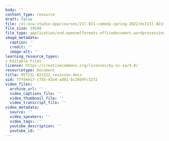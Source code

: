 ```yaml
---
body: ''
content_type: resource
draft: false
file: /ol-ocw-studio-app/courses/21l-021-comedy-spring-2022/mit21l-021s22_revision.docx
file_size: 19249
file_type: application/vnd.openxmlformats-officedocument.wordprocessingml.document
image_metadata:
  caption: ''
  credit: ''
  image-alt: ''
learning_resource_types:
- Editable Files
license: https://creativecommons.org/licenses/by-nc-sa/4.0/
resourcetype: Document
title: MIT21L-021S22_revision.docx
uid: 77fdee17-c75b-43a4-ad81-bc26b9fc5272
video_files:
  archive_url: ''
  video_captions_file: ''
  video_thumbnail_file: ''
  video_transcript_file: ''
video_metadata:
  source: ''
  video_speakers: ''
  video_tags: ''
  youtube_description: ''
  youtube_id: ''
---
```

